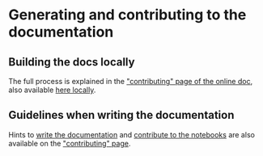 # Generating and contributing to the documentation

## Building the docs locally

The full process is explained in the ["contributing" page of the online doc](https://airbus.github.io/decomon/main/contribute.html#building-the-docs-locally),
also available [here locally](source/contribute.md#building-the-docs-locally).

## Guidelines when writing the documentation

Hints to [write the documentation](source/contribute.md#writing-the-documentation) and [contribute to the notebooks](source/contribute.md#notebooks) are also available on the
["contributing" page](https://airbus.github.io/decomon/main/contribute.html#guidelines-to-follow-when-preparing-a-contribution).
